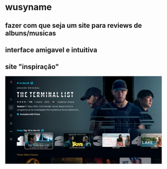 ﻿# wusyname

## fazer com que seja um site para reviews de albuns/musicas
## interface amigavel e intuitiva

## site "inspiração"
<img src="/assets/reference.jpeg">
